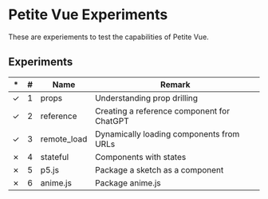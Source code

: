 # Petite Vue Experiments

These are experiements to test the capabilities of Petite Vue.

## Experiments

 \*   | \#   | Name        | Remark
:---: | ---- | ----------- | -------------------------------------------
✓     | 1    | props       | Understanding prop drilling
✓     | 2    | reference   | Creating a reference component for ChatGPT
✓     | 3    | remote_load | Dynamically loading components from URLs
✗     | 4    | stateful    | Components with states
✗     | 5    | p5.js       | Package a sketch as a component
✗     | 6    | anime.js    | Package anime.js

